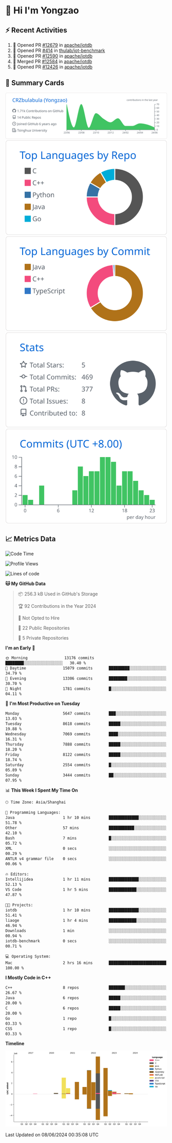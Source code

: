 # 👋 Hi I'm Yongzao

## ⚡ Recent Activities
<!--START_SECTION:activity-->
1. 💪 Opened PR [#12679](https://github.com/apache/iotdb/pull/12679) in [apache/iotdb](https://github.com/apache/iotdb)
2. 💪 Opened PR [#414](https://github.com/thulab/iot-benchmark/pull/414) in [thulab/iot-benchmark](https://github.com/thulab/iot-benchmark)
3. 💪 Opened PR [#12590](https://github.com/apache/iotdb/pull/12590) in [apache/iotdb](https://github.com/apache/iotdb)
4. 🎉 Merged PR [#12584](https://github.com/apache/iotdb/pull/12584) in [apache/iotdb](https://github.com/apache/iotdb)
5. 💪 Opened PR [#12426](https://github.com/apache/iotdb/pull/12426) in [apache/iotdb](https://github.com/apache/iotdb)
<!--END_SECTION:activity-->

## 🎑 Summary Cards

[![](https://raw.githubusercontent.com/CRZbulabula/CRZbulabula/main/profile-summary-card-output/github/0-profile-details.svg)](https://github.com/vn7n24fzkq/github-profile-summary-cards)
[![](https://raw.githubusercontent.com/CRZbulabula/CRZbulabula/main/profile-summary-card-output/github/1-repos-per-language.svg)](https://github.com/vn7n24fzkq/github-profile-summary-cards) [![](https://raw.githubusercontent.com/CRZbulabula/CRZbulabula/main/profile-summary-card-output/github/2-most-commit-language.svg)](https://github.com/vn7n24fzkq/github-profile-summary-cards)
[![](https://raw.githubusercontent.com/CRZbulabula/CRZbulabula/main/profile-summary-card-output/github/3-stats.svg)](https://github.com/vn7n24fzkq/github-profile-summary-cards) [![](https://raw.githubusercontent.com/CRZbulabula/CRZbulabula/main/profile-summary-card-output/github/4-productive-time.svg)](https://github.com/vn7n24fzkq/github-profile-summary-cards)

## 📈 Metrics Data

<!--START_SECTION:waka-->
![Code Time](http://img.shields.io/badge/Code%20Time-655%20hrs%2031%20mins-blue)

![Profile Views](http://img.shields.io/badge/Profile%20Views-0-blue)

![Lines of code](https://img.shields.io/badge/From%20Hello%20World%20I%27ve%20Written-27.4%20million%20lines%20of%20code-blue)

**🐱 My GitHub Data** 

> 📦 256.3 kB Used in GitHub's Storage 
 > 
> 🏆 92 Contributions in the Year 2024
 > 
> 🚫 Not Opted to Hire
 > 
> 📜 22 Public Repositories 
 > 
> 🔑 5 Private Repositories 
 > 
**I'm an Early 🐤** 

```text
🌞 Morning                13176 commits       ████████░░░░░░░░░░░░░░░░░   30.40 % 
🌆 Daytime                15079 commits       █████████░░░░░░░░░░░░░░░░   34.79 % 
🌃 Evening                13306 commits       ████████░░░░░░░░░░░░░░░░░   30.70 % 
🌙 Night                  1781 commits        █░░░░░░░░░░░░░░░░░░░░░░░░   04.11 % 
```
📅 **I'm Most Productive on Tuesday** 

```text
Monday                   5647 commits        ███░░░░░░░░░░░░░░░░░░░░░░   13.03 % 
Tuesday                  8618 commits        █████░░░░░░░░░░░░░░░░░░░░   19.88 % 
Wednesday                7069 commits        ████░░░░░░░░░░░░░░░░░░░░░   16.31 % 
Thursday                 7888 commits        █████░░░░░░░░░░░░░░░░░░░░   18.20 % 
Friday                   8122 commits        █████░░░░░░░░░░░░░░░░░░░░   18.74 % 
Saturday                 2554 commits        █░░░░░░░░░░░░░░░░░░░░░░░░   05.89 % 
Sunday                   3444 commits        ██░░░░░░░░░░░░░░░░░░░░░░░   07.95 % 
```


📊 **This Week I Spent My Time On** 

```text
🕑︎ Time Zone: Asia/Shanghai

💬 Programming Languages: 
Java                     1 hr 10 mins        █████████████░░░░░░░░░░░░   51.78 % 
Other                    57 mins             ███████████░░░░░░░░░░░░░░   42.10 % 
Bash                     7 mins              █░░░░░░░░░░░░░░░░░░░░░░░░   05.72 % 
XML                      0 secs              ░░░░░░░░░░░░░░░░░░░░░░░░░   00.29 % 
ANTLR v4 grammar file    0 secs              ░░░░░░░░░░░░░░░░░░░░░░░░░   00.06 % 

🔥 Editors: 
Intellijidea             1 hr 11 mins        █████████████░░░░░░░░░░░░   52.13 % 
VS Code                  1 hr 5 mins         ████████████░░░░░░░░░░░░░   47.87 % 

🐱‍💻 Projects: 
iotdb                    1 hr 10 mins        █████████████░░░░░░░░░░░░   51.41 % 
liaoge                   1 hr 4 mins         ████████████░░░░░░░░░░░░░   46.94 % 
Downloads                1 min               ░░░░░░░░░░░░░░░░░░░░░░░░░   00.94 % 
iotdb-benchmark          0 secs              ░░░░░░░░░░░░░░░░░░░░░░░░░   00.71 % 

💻 Operating System: 
Mac                      2 hrs 16 mins       █████████████████████████   100.00 % 
```

**I Mostly Code in C++** 

```text
C++                      8 repos             ███████░░░░░░░░░░░░░░░░░░   26.67 % 
Java                     6 repos             █████░░░░░░░░░░░░░░░░░░░░   20.00 % 
C                        6 repos             █████░░░░░░░░░░░░░░░░░░░░   20.00 % 
Go                       1 repo              █░░░░░░░░░░░░░░░░░░░░░░░░   03.33 % 
CSS                      1 repo              █░░░░░░░░░░░░░░░░░░░░░░░░   03.33 % 
```



**Timeline**

![Lines of Code chart](https://raw.githubusercontent.com/CRZbulabula/CRZbulabula/main/assets/bar_graph.png)


 Last Updated on 08/06/2024 00:35:08 UTC
<!--END_SECTION:waka-->

